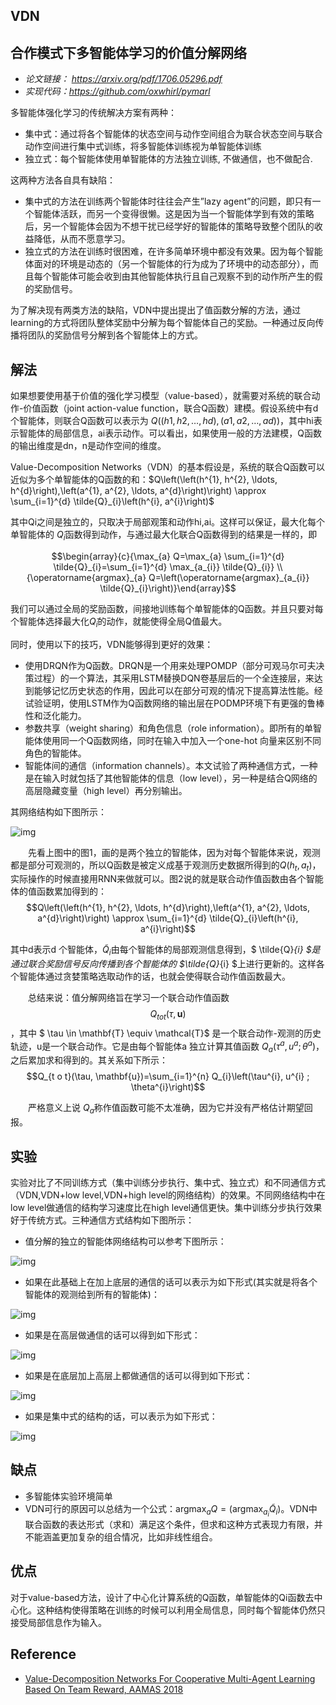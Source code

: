 ## VDN

## 合作模式下多智能体学习的价值分解网络

- *论文链接： https://arxiv.org/pdf/1706.05296.pdf*
- *实现代码：https://github.com/oxwhirl/pymarl*

多智能体强化学习的传统解决方案有两种：

- 集中式：通过将各个智能体的状态空间与动作空间组合为联合状态空间与联合动作空间进行集中式训练，将多智能体训练视为单智能体训练
- 独立式：每个智能体使用单智能体的方法独立训练, 不做通信，也不做配合.

这两种方法各自具有缺陷：

- 集中式的方法在训练两个智能体时往往会产生”lazy agent”的问题，即只有一个智能体活跃，而另一个变得很懒。这是因为当一个智能体学到有效的策略后，另一个智能体会因为不想干扰已经学好的智能体的策略导致整个团队的收益降低，从而不愿意学习。
- 独立式的方法在训练时很困难，在许多简单环境中都没有效果。因为每个智能体面对的环境是动态的（另一个智能体的行为成为了环境中的动态部分），而且每个智能体可能会收到由其他智能体执行且自己观察不到的动作所产生的假的奖励信号。

为了解决现有两类方法的缺陷，VDN中提出提出了值函数分解的方法，通过learning的方式将团队整体奖励中分解为每个智能体自己的奖励。一种通过反向传播将团队的奖励信号分解到各个智能体上的方式。

## 解法

如果想要使用基于价值的强化学习模型（value-based），就需要对系统的联合动作-价值函数（joint action-value function，联合Q函数）建模。假设系统中有d个智能体，则联合Q函数可以表示为 $Q((h1,h2,…,hd),(a1,a2,…,ad))$，其中hi表示智能体的局部信息，ai表示动作。可以看出，如果使用一般的方法建模，Q函数的输出维度是dn，n是动作空间的维度。

Value-Decomposition Networks（VDN）的基本假设是，系统的联合Q函数可以近似为多个单智能体的Q函数的和：$Q\left(\left(h^{1}, h^{2}, \ldots, h^{d}\right),\left(a^{1}, a^{2}, \ldots, a^{d}\right)\right) \approx \sum_{i=1}^{d} \tilde{Q}_{i}\left(h^{i}, a^{i}\right)$

其中Qi之间是独立的，只取决于局部观策和动作hi,ai。这样可以保证，最大化每个单智能体的 $Q̃_i$函数得到动作，与通过最大化联合Q函数得到的结果是一样的，即

$$\begin{array}{c}{\max_{a} Q=\max_{a} \sum_{i=1}^{d} \tilde{Q}_{i}=\sum_{i=1}^{d} \max_{a_{i}} \tilde{Q}_{i}} \\ {\operatorname{argmax}_{a} Q=\left(\operatorname{argmax}_{a_{i}} \tilde{Q}_{i}\right)}\end{array}$$

我们可以通过全局的奖励函数，间接地训练每个单智能体的Q函数。并且只要对每个智能体选择最大化$Q̃_i$的动作，就能使得全局Q值最大。

同时，使用以下的技巧，VDN能够得到更好的效果：

- 使用DRQN作为Q函数。DRQN是一个用来处理POMDP（部分可观马尔可夫决策过程）的一个算法，其采用LSTM替换DQN卷基层后的一个全连接层，来达到能够记忆历史状态的作用，因此可以在部分可观的情况下提高算法性能。经试验证明，使用LSTM作为Q函数网络的输出层在PODMP环境下有更强的鲁棒性和泛化能力。
- 参数共享（weight sharing）和角色信息（role information）。即所有的单智能体使用同一个Q函数网络，同时在输入中加入一个one-hot 向量来区别不同角色的智能体。
- 智能体间的通信（information channels）。本文试验了两种通信方式，一种是在输入时就包括了其他智能体的信息（low level），另一种是结合Q网络的高层隐藏变量（high level）再分别输出。

其网络结构如下图所示：

![img](https://img-blog.csdnimg.cn/20210527093123262.png?x-oss-process=image/watermark,type_ZmFuZ3poZW5naGVpdGk,shadow_10,text_aHR0cHM6Ly9ibG9nLmNzZG4ubmV0L3dlaXhpbl8zOTA1OTAzMQ==,size_1,color_FFFFFF,t_70#pic_center)

  先看上图中的图1，画的是两个独立的智能体，因为对每个智能体来说，观测都是部分可观测的，所以Q函数是被定义成基于观测历史数据所得到的$Q\left(h_{t}, a_{t}\right)$，实际操作的时候直接用RNN来做就可以。图2说的就是联合动作值函数由各个智能体的值函数累加得到的：$$Q\left(\left(h^{1}, h^{2}, \ldots, h^{d}\right),\left(a^{1}, a^{2}, \ldots, a^{d}\right)\right) \approx \sum_{i=1}^{d} \tilde{Q}_{i}\left(h^{i}, a^{i}\right)$$

其中d表示d 个智能体，$\tilde{Q}_{i}$由每个智能体的局部观测信息得到，$ \tilde{Q}_{i} $是通过联合奖励信号反向传播到各个智能体的 $\tilde{Q}_{i} $上进行更新的。这样各个智能体通过贪婪策略选取动作的话，也就会使得联合动作值函数最大。

  总结来说：值分解网络旨在学习一个联合动作值函数 $$Q_{t o t}(\tau, \mathbf{u})$$，其中 $ \tau \in \mathbf{T} \equiv \mathcal{T}$ 是一个联合动作-观测的历史轨迹，u是一个联合动作。它是由每个智能体a 独立计算其值函数 $Q_{a}\left(\tau^{a}, u^{a} ; \theta^{a}\right)$，之后累加求和得到的。其关系如下所示：$$Q_{t o t}(\tau, \mathbf{u})=\sum_{i=1}^{n} Q_{i}\left(\tau^{i}, u^{i} ; \theta^{i}\right)$$

  严格意义上说 $Q_{a}$称作值函数可能不太准确，因为它并没有严格估计期望回报。

## 实验

实验对比了不同训练方式（集中训练分步执行、集中式、独立式）和不同通信方式（VDN,VDN+low level,VDN+high level的网络结构）的效果。不同网络结构中在low level做通信的结构学习速度比在high level通信更快。集中训练分步执行效果好于传统方式。三种通信方式结构如下图所示：

- 值分解的独立的智能体网络结构可以参考下图所示：

![img](https://img-blog.csdnimg.cn/20210527103005830.png?x-oss-process=image/watermark,type_ZmFuZ3poZW5naGVpdGk,shadow_10,text_aHR0cHM6Ly9ibG9nLmNzZG4ubmV0L3dlaXhpbl8zOTA1OTAzMQ==,size_1,color_FFFFFF,t_70#pic_center)

- 如果在此基础上在加上底层的通信的话可以表示为如下形式(其实就是将各个智能体的观测给到所有的智能体)：

![img](https://img-blog.csdnimg.cn/20210527103111397.png?x-oss-process=image/watermark,type_ZmFuZ3poZW5naGVpdGk,shadow_10,text_aHR0cHM6Ly9ibG9nLmNzZG4ubmV0L3dlaXhpbl8zOTA1OTAzMQ==,size_1,color_FFFFFF,t_70#pic_center)

- 如果是在高层做通信的话可以得到如下形式：

![img](https://img-blog.csdnimg.cn/20210527103321579.png?x-oss-process=image/watermark,type_ZmFuZ3poZW5naGVpdGk,shadow_10,text_aHR0cHM6Ly9ibG9nLmNzZG4ubmV0L3dlaXhpbl8zOTA1OTAzMQ==,size_1,color_FFFFFF,t_70#pic_center)

- 如果是在底层加上高层上都做通信的话可以得到如下形式：

![img](https://img-blog.csdnimg.cn/20210527103702795.png?x-oss-process=image/watermark,type_ZmFuZ3poZW5naGVpdGk,shadow_10,text_aHR0cHM6Ly9ibG9nLmNzZG4ubmV0L3dlaXhpbl8zOTA1OTAzMQ==,size_1,color_FFFFFF,t_70#pic_center)

- 如果是集中式的结构的话，可以表示为如下形式：

![img](https://img-blog.csdnimg.cn/20210527103513555.png?x-oss-process=image/watermark,type_ZmFuZ3poZW5naGVpdGk,shadow_10,text_aHR0cHM6Ly9ibG9nLmNzZG4ubmV0L3dlaXhpbl8zOTA1OTAzMQ==,size_1,color_FFFFFF,t_70#pic_center)

## 缺点

- 多智能体实验环境简单
- VDN可行的原因可以总结为一个公式：$\operatorname{argmax}_{a} Q=\left(\operatorname{argmax}_{a_{i}} \tilde{Q}_{i}\right)$。VDN中联合函数的表达形式（求和）满足这个条件，但求和这种方式表现力有限，并不能涵盖更加复杂的组合情况，比如非线性组合。

## 优点

对于value-based方法，设计了中心化计算系统的Q函数，单智能体的Qi函数去中心化。这种结构使得策略在训练的时候可以利用全局信息，同时每个智能体仍然只接受局部信息作为输入。

## Reference

- [Value-Decomposition Networks For Cooperative Multi-Agent Learning Based On Team Reward, AAMAS 2018](https://arxiv.org/pdf/1706.05296.pdf)

